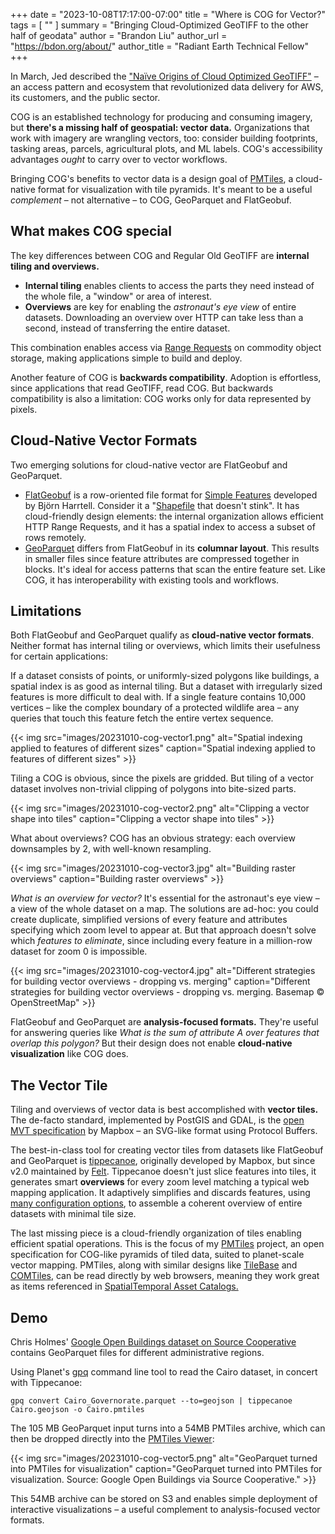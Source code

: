 +++
date = "2023-10-08T17:17:00-07:00"
title = "Where is COG for Vector?"
tags = [ ""
]
summary = "Bringing Cloud-Optimized GeoTIFF to the other half of geodata"
author = "Brandon Liu"
author_url = "https://bdon.org/about/"
author_title = "Radiant Earth Technical Fellow"
+++

In March, Jed described the ["Na&iuml;ve Origins of Cloud Optimized GeoTIFF"](https://radiant.earth/blog/2023/03/the-naive-origins-of-the-cloud-optimized-geotiff/) &ndash; an access pattern and ecosystem that revolutionized data delivery for AWS, its customers, and the public sector.

COG is an established technology for producing and consuming imagery, but **there's a missing half of geospatial: vector data.** Organizations that work with imagery are wrangling vectors, too: consider building footprints, tasking areas, parcels, agricultural plots, and ML labels. COG's accessibility advantages *ought* to carry over to vector workflows.

 Bringing COG's benefits to vector data is a design goal of [PMTiles](https://docs.protomaps.com/pmtiles), a cloud-native format for visualization with tile pyramids. It's meant to be a useful *complement* &ndash; not alternative &ndash; to COG, GeoParquet and FlatGeobuf.

## What makes COG special

The key differences between COG and Regular Old GeoTIFF are **internal tiling and overviews.**

- **Internal tiling** enables clients to access the parts they need instead of the whole file, a "window" or area of interest.
- **Overviews** are key for enabling the *astronaut's eye view* of entire datasets. Downloading an overview over HTTP can take less than a second, instead of transferring the entire dataset.

This combination enables access via [Range Requests](https://developer.mozilla.org/en-US/docs/Web/HTTP/Range_requests) on commodity object storage, making applications simple to build and deploy.

Another feature of COG is **backwards compatibility**. Adoption is effortless, since applications that read GeoTIFF, read COG. But backwards compatibility is also a limitation: COG works only for data represented by pixels.

## Cloud-Native Vector Formats

Two emerging solutions for cloud-native vector are FlatGeobuf and GeoParquet.

- [FlatGeobuf](http://flatgeobuf.org) is a row-oriented file format for [Simple Features](https://en.wikipedia.org/wiki/Simple_Features) developed by Björn Harrtell. Consider it a "[Shapefile](http://switchfromshapefile.org) that doesn't stink". It has cloud-friendly design elements: the internal organization allows efficient HTTP Range Requests, and it has a spatial index to access a subset of rows remotely.
- [GeoParquet](https://cloudnativegeo.org/blog/2023/09/geoparquet-1.0.0-released/) differs from FlatGeobuf in its **columnar layout**. This results in smaller files since feature attributes are compressed together in blocks. It's ideal for access patterns that scan the entire feature set. Like COG, it has interoperability with existing tools and workflows.

## Limitations

Both FlatGeobuf and GeoParquet qualify as **cloud-native vector formats**. Neither format has internal tiling or overviews, which limits their usefulness for certain applications:

If a dataset consists of points, or uniformly-sized polygons like buildings, a spatial index is as good as internal tiling. But a dataset with irregularly sized features is more difficult to deal with. If a single feature contains 10,000 vertices &ndash; like the complex boundary of a protected wildlife area &ndash; any queries that touch this feature fetch the entire vertex sequence.

{{< img src="images/20231010-cog-vector1.png" alt="Spatial indexing applied to features of different sizes" caption="Spatial indexing applied to features of different sizes" >}}

Tiling a COG is obvious, since the pixels are gridded. But tiling of a vector dataset involves non-trivial clipping of polygons into bite-sized parts.

{{< img src="images/20231010-cog-vector2.png" alt="Clipping a vector shape into tiles" caption="Clipping a vector shape into tiles" >}}

What about overviews? COG has an obvious strategy: each overview downsamples by 2, with well-known resampling.

{{< img src="images/20231010-cog-vector3.jpg" alt="Building raster overviews" caption="Building raster overviews" >}}

*What is an overview for vector?* It's essential for the astronaut's eye view &ndash; a view of the whole dataset on a map. The solutions are ad-hoc: you could create duplicate, simplified versions of every feature and attributes specifying which zoom level to appear at. But that approach doesn't solve which *features to eliminate*, since including every feature in a million-row dataset for zoom 0 is impossible.

{{< img src="images/20231010-cog-vector4.jpg" alt="Different strategies for building vector overviews - dropping vs. merging" caption="Different strategies for building vector overviews - dropping vs. merging. Basemap © OpenStreetMap" >}}

FlatGeobuf and GeoParquet are **analysis-focused formats.** They're useful for answering queries like *What is the sum of attribute A over features that overlap this polygon?* But their design does not enable **cloud-native visualization** like COG does.

## The Vector Tile

Tiling and overviews of vector data is best accomplished with **vector tiles.** The de-facto standard, implemented by PostGIS and GDAL, is the [open MVT specification](https://github.com/mapbox/vector-tile-spec) by Mapbox &ndash; an SVG-like format using Protocol Buffers.

The best-in-class tool for creating vector tiles from datasets like FlatGeobuf and GeoParquet is [tippecanoe](https://github.com/felt/tippecanoe), originally developed by Mapbox, but since v2.0 maintained by [Felt](https://felt.com). Tippecanoe doesn't just slice features into tiles, it generates smart **overviews** for every zoom level matching a typical web mapping application. It adaptively simplifies and discards features, using [many configuration options](https://github.com/felt/tippecanoe#cookbook), to assemble a coherent overview of entire datasets with minimal tile size.

The last missing piece is a cloud-friendly organization of tiles enabling efficient spatial operations. This is the focus of my [PMTiles](https://github.com/protomaps/PMTiles) project, an open specification for COG-like pyramids of tiled data, suited to planet-scale vector mapping. PMTiles, along with similar designs like [TileBase](https://github.com/openaddresses/TileBase) and [COMTiles](https://github.com/mactrem/com-tiles), can be read directly by web browsers, meaning they work great as items referenced in [SpatialTemporal Asset Catalogs.](https://stacspec.org)

## Demo

Chris Holmes' [Google Open Buildings dataset on Source Cooperative](https://beta.source.coop/cholmes/google-open-buildings) contains GeoParquet files for different administrative regions.

Using Planet's [gpq](https://github.com/planetlabs/gpq) command line tool to read the Cairo dataset, in concert with Tippecanoe:

`gpq convert Cairo_Governorate.parquet --to=geojson | tippecanoe Cairo.geojson -o Cairo.pmtiles`

The 105 MB GeoParquet input turns into a 54MB PMTiles archive, which can then be dropped directly into the [PMTiles Viewer](https://protomaps.github.io/PMTiles/):

{{< img src="images/20231010-cog-vector5.png" alt="GeoParquet turned into PMTiles for visualization" caption="GeoParquet turned into PMTiles for visualization. Source: Google Open Buildings via Source Cooperative." >}}

This 54MB archive can be stored on S3 and enables simple deployment of interactive visualizations &ndash; a useful complement to analysis-focused vector formats.